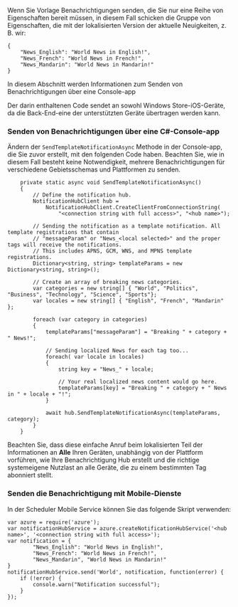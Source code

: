 



Wenn Sie Vorlage Benachrichtigungen senden, die Sie nur eine Reihe von Eigenschaften bereit müssen, in diesem Fall schicken die Gruppe von Eigenschaften, die mit der lokalisierten Version der aktuelle Neuigkeiten, z. B. wir:

    {
        "News_English": "World News in English!",
        "News_French": "World News in French!",
        "News_Mandarin": "World News in Mandarin!"
    }


In diesem Abschnitt werden Informationen zum Senden von Benachrichtigungen über eine Console-app

Der darin enthaltenen Code sendet an sowohl Windows Store-iOS-Geräte, da die Back-End-eine der unterstützten Geräte übertragen werden kann.


### <a name="to-send-notifications-using-a-c-console-app"></a>Senden von Benachrichtigungen über eine C#-Console-app 

Ändern der `SendTemplateNotificationAsync` Methode in der Console-app, die Sie zuvor erstellt, mit den folgenden Code haben. Beachten Sie, wie in diesem Fall besteht keine Notwendigkeit, mehrere Benachrichtigungen für verschiedene Gebietsschemas und Plattformen zu senden.

        private static async void SendTemplateNotificationAsync()
        {
            // Define the notification hub.
            NotificationHubClient hub = 
                NotificationHubClient.CreateClientFromConnectionString(
                    "<connection string with full access>", "<hub name>");

            // Sending the notification as a template notification. All template registrations that contain 
            // "messageParam" or "News_<local selected>" and the proper tags will receive the notifications. 
            // This includes APNS, GCM, WNS, and MPNS template registrations.
            Dictionary<string, string> templateParams = new Dictionary<string, string>();

            // Create an array of breaking news categories.
            var categories = new string[] { "World", "Politics", "Business", "Technology", "Science", "Sports"};
            var locales = new string[] { "English", "French", "Mandarin" };

            foreach (var category in categories)
            {
                templateParams["messageParam"] = "Breaking " + category + " News!";

                // Sending localized News for each tag too...
                foreach( var locale in locales)
                {
                    string key = "News_" + locale;

                    // Your real localized news content would go here.
                    templateParams[key] = "Breaking " + category + " News in " + locale + "!";
                }

                await hub.SendTemplateNotificationAsync(templateParams, category);
            }
        }


Beachten Sie, dass diese einfache Anruf beim lokalisierten Teil der Informationen an **Alle** Ihren Geräten, unabhängig von der Plattform vorführen, wie Ihre Benachrichtigung Hub erstellt und die richtige systemeigene Nutzlast an alle Geräte, die zu einem bestimmten Tag abonniert stellt.

### <a name="sending-the-notification-with-mobile-services"></a>Senden die Benachrichtigung mit Mobile-Dienste

In der Scheduler Mobile Service können Sie das folgende Skript verwenden:

    var azure = require('azure');
    var notificationHubService = azure.createNotificationHubService('<hub name>', '<connection string with full access>');
    var notification = {
            "News_English": "World News in English!",
            "News_French": "World News in French!",
            "News_Mandarin", "World News in Mandarin!"
    }
    notificationHubService.send('World', notification, function(error) {
        if (!error) {
            console.warn("Notification successful");
        }
    });
    

